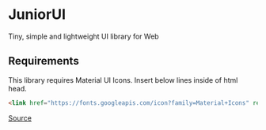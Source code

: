 # JuniorUI
Tiny, simple and lightweight UI library for Web

## Requirements

This library requires Material UI Icons. Insert below lines inside of html head.
```html
<link href="https://fonts.googleapis.com/icon?family=Material+Icons" rel="stylesheet">
```
[Source](https://developers.google.com/fonts/docs/material_icons#icon_font_for_the_web)
